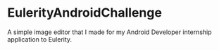 # EulerityAndroidChallenge
A simple image editor that I made for my Android Developer internship application to Eulerity.

